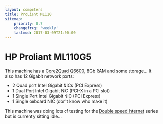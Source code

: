 ```yaml
---
layout: computers
title: ProLiant ML110
sitemap:
    priority: 0.7
    changefreq: 'weekly'
    lastmod: 2017-03-09T21:00:00
---
```

# HP Proliant ML110G5

This machine has a [Core2Quad Q6600][1], 8Gb RAM and some storage...
It also has 12 Gigabit network ports:

* 2 Quad port Intel Gigabit NICs (PCI Express)
* 1 Dual Port Intel Gigabit NIC (PCI-X in a PCI slot)
* 1 Single Port Intel Gigabit NIC (PCI Express)
* 1 Single onboard NIC (don't know who make it)

This machine was doing lots of testing for the [Double speed Internet][2] series but is currently sitting idle...

[1]: http://ark.intel.com/products/29765/Intel-Core2-Quad-Processor-Q6600-8M-Cache-2_40-GHz-1066-MHz-FSB?q=Q6600
[2]:https://www.tiernanotoole.ie/tag/Double%20Internet/